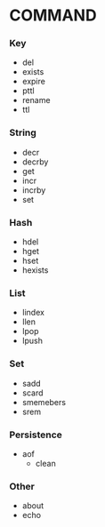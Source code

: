 # COMMAND

### Key
- del
- exists
- expire
- pttl
- rename
- ttl

### String
- decr
- decrby
- get
- incr
- incrby
- set

### Hash
- hdel
- hget
- hset
- hexists

### List
- lindex
- llen
- lpop
- lpush

### Set
- sadd
- scard
- smemebers
- srem

### Persistence
- aof
  - clean

### Other
- about
- echo